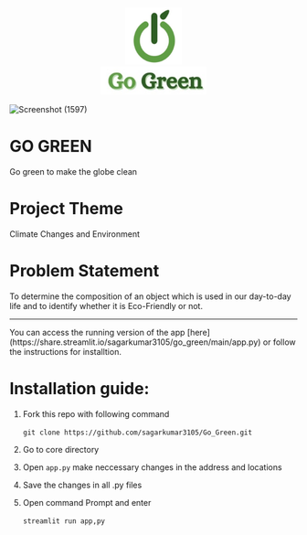 <p align="center"><img src="Resource/logo_for_readme1.png" width=100 height=100><br><img src="Resource/logo_for_readme2.png" height=50></p>

![Screenshot (1597)](https://user-images.githubusercontent.com/86939391/138579400-d55d0f32-a4f3-4bd8-879b-cf9562ecf77d.png)
# GO GREEN
Go green to make the globe clean
# Project Theme
Climate Changes and Environment
# Problem Statement
To determine the composition of an object which is used in our day-to-day life and to identify whether it is Eco-Friendly or not.

<hr>
You can access the running version of the app [here]  (https://share.streamlit.io/sagarkumar3105/go_green/main/app.py) or follow the instructions for installtion.
<h1>Installation guide:</h1>

  1. Fork this repo with following command
  
     ```git clone https://github.com/sagarkumar3105/Go_Green.git```

  2. Go to core directory
  3. Open `app.py` make neccessary changes in the address and locations
  4. Save the changes in all .py files
  5. Open command Prompt and enter
  
      ```streamlit run app,py```
